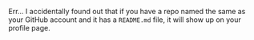 Err... I accidentally found out that if you have a repo named the same as your GitHub account and it has a `README.md` file, it will show up on your profile page.

<!--

> A web of failures

This is a website where I'm going to list my business tries and ultimately failures (because nothing seems to work but I keep trying).

## Building

Some instructions on how I built this site. I'll make a video of these.

- Create a repo
- Create an `index.md` file
- Turn on GitHub pages
- Use the `main` branch
- Use the `/` directory
- Test it with GitHub subdomain
- Setup custom domain

-->
